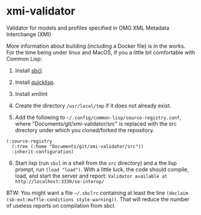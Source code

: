 # xmi-validator
Validator for models and profiles specified in OMG XML Metadata Interchange (XMI)

More information about building (including a Docker file) is in the works.  
For the time being under linux and MacOS, if you a little bit comfortable with Common Lisp:

1. Install [sbcl](http://www.sbcl.org/). 

2. Install [quicklisp](https://www.quicklisp.org/beta/). 

3. Install xmllint

4. Create the directory `/usr/local/tmp` if it does not already exist.

5. Add the following to `~/.config/common-lisp/source-registry.conf`, where "Documents/git/xmi-validator/src"
is replaced with the src directory under which you cloned/forked the repository. 

``` 
(:source-registry
  (:tree (:home "Documents/git/xmi-validator/src"))
  :inherit-configuration)
```  

6. Start lisp (run `sbcl` in a shell from the `src` directory) and a the lisp prompt, run `(load "load")`. 
With a little luck, the code should compile, load, and start the server and report: 
`Validator available at http://localhost:3330/se-interop/`

BTW: You might want a file `~/.sbclrc` containing at least the line `(declaim (sb-ext:muffle-conditions style-warning))`.
That will reduce the number of useless reports on compilation from sbcl.
